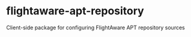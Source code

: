 # flightaware-apt-repository
Client-side package for configuring FlightAware APT repository sources
